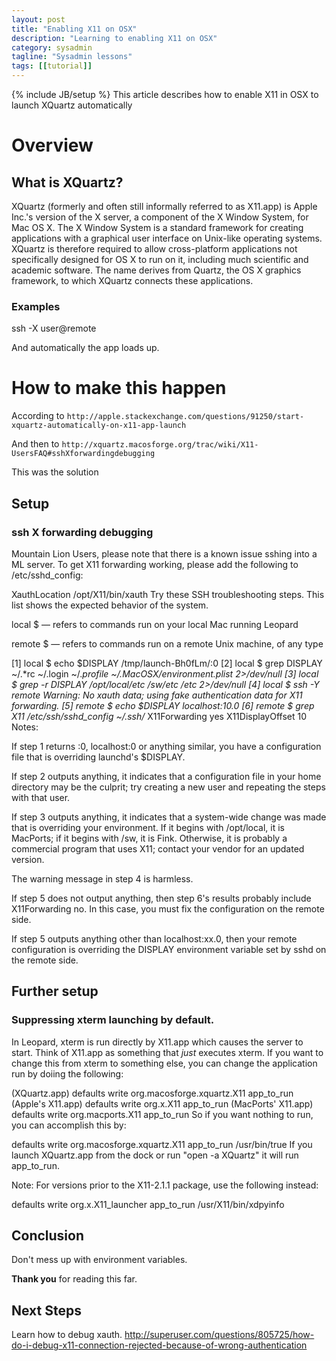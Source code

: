 ```yaml
---
layout: post
title: "Enabling X11 on OSX"
description: "Learning to enabling X11 on OSX"
category: sysadmin
tagline: "Sysadmin lessons"
tags: [[tutorial]]
---
```

{% include JB/setup %}
This article describes how to enable X11 in OSX to launch XQuartz automatically

# Overview

## What is XQuartz?

XQuartz (formerly and often still informally referred to as X11.app) is Apple Inc.'s version of the X server, a component of the X Window System, for Mac OS X. The X Window System is a standard framework for creating applications with a graphical user interface on Unix-like operating systems. XQuartz is therefore required to allow cross-platform applications not specifically designed for OS X to run on it, including much scientific and academic software. The name derives from Quartz, the OS X graphics framework, to which XQuartz connects these applications.

### Examples

ssh -X user@remote

And automatically the app loads up.


# How to make this happen

According to
`http://apple.stackexchange.com/questions/91250/start-xquartz-automatically-on-x11-app-launch`

And then to
`http://xquartz.macosforge.org/trac/wiki/X11-UsersFAQ#sshXforwardingdebugging`

This was the solution


## Setup

### ssh X forwarding debugging

Mountain Lion Users, please note that there is a known issue sshing into a ML server. To get X11 forwarding working, please add the following to /etc/sshd_config:

XauthLocation /opt/X11/bin/xauth
Try these SSH troubleshooting steps. This list shows the expected behavior of the system.

local $ — refers to commands run on your local Mac running Leopard

remote $ — refers to commands run on a remote Unix machine, of any type

[1] local $ echo $DISPLAY
/tmp/launch-Bh0fLm/:0
[2] local $ grep DISPLAY ~/.*rc ~/.login ~/.*profile ~/.MacOSX/environment.plist 2>/dev/null
[3] local $ grep -r DISPLAY /opt/local/etc /sw/etc /etc 2>/dev/null
[4] local $ ssh -Y remote
Warning: No xauth data; using fake authentication data for X11 forwarding.
[5] remote $ echo $DISPLAY
localhost:10.0
[6] remote $ grep X11 /etc/ssh/sshd_config ~/.ssh/*
X11Forwarding yes
X11DisplayOffset 10
Notes:

If step 1 returns :0, localhost:0 or anything similar, you have a configuration file that is overriding launchd's $DISPLAY.

If step 2 outputs anything, it indicates that a configuration file in your home directory may be the culprit; try creating a new user and repeating the steps with that user.

If step 3 outputs anything, it indicates that a system-wide change was made that is overriding your environment. If it begins with /opt/local, it is MacPorts; if it begins with /sw, it is Fink. Otherwise, it is probably a commercial program that uses X11; contact your vendor for an updated version.

The warning message in step 4 is harmless.

If step 5 does not output anything, then step 6's results probably include X11Forwarding no. In this case, you must fix the configuration on the remote side.

If step 5 outputs anything other than localhost:xx.0, then your remote configuration is overriding the DISPLAY environment variable set by sshd on the remote side.

## Further setup

### Suppressing xterm launching by default.

In Leopard, xterm is run directly by X11.app which causes the server to start. Think of X11.app as something that *just* executes xterm. If you want to change this from xterm to something else, you can change the application run by doiing the following:

(XQuartz.app) defaults write org.macosforge.xquartz.X11 app_to_run <whatever you want to run>
(Apple's X11.app) defaults write org.x.X11 app_to_run <whatever you want to run>
(MacPorts' X11.app) defaults write org.macports.X11 app_to_run <whatever you want to run>
So if you want nothing to run, you can accomplish this by:

defaults write org.macosforge.xquartz.X11 app_to_run /usr/bin/true
If you launch XQuartz.app from the dock or run "open -a XQuartz" it will run app_to_run.

Note: For versions prior to the X11-2.1.1 package, use the following instead:

defaults write org.x.X11_launcher app_to_run /usr/X11/bin/xdpyinfo

## Conclusion

Don't mess up with environment variables.

**Thank you** for reading this far.

## Next Steps

Learn how to debug xauth.
http://superuser.com/questions/805725/how-do-i-debug-x11-connection-rejected-because-of-wrong-authentication
